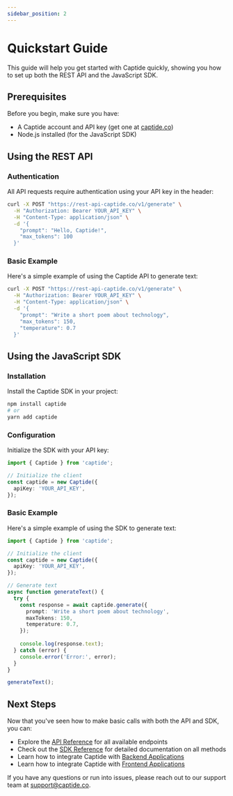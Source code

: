 ```yaml
---
sidebar_position: 2
---
```


# Quickstart Guide

This guide will help you get started with Captide quickly, showing you how to set up both the REST API and the JavaScript SDK.

## Prerequisites

Before you begin, make sure you have:

- A Captide account and API key (get one at [captide.co](https://captide.co))
- Node.js installed (for the JavaScript SDK)

## Using the REST API

### Authentication

All API requests require authentication using your API key in the header:

```bash
curl -X POST "https://rest-api-captide.co/v1/generate" \
  -H "Authorization: Bearer YOUR_API_KEY" \
  -H "Content-Type: application/json" \
  -d '{
    "prompt": "Hello, Captide!",
    "max_tokens": 100
  }'
```

### Basic Example

Here's a simple example of using the Captide API to generate text:

```bash
curl -X POST "https://rest-api-captide.co/v1/generate" \
  -H "Authorization: Bearer YOUR_API_KEY" \
  -H "Content-Type: application/json" \
  -d '{
    "prompt": "Write a short poem about technology",
    "max_tokens": 150,
    "temperature": 0.7
  }'
```

## Using the JavaScript SDK

### Installation

Install the Captide SDK in your project:

```bash
npm install captide
# or
yarn add captide
```

### Configuration

Initialize the SDK with your API key:

```typescript
import { Captide } from 'captide';

// Initialize the client
const captide = new Captide({
  apiKey: 'YOUR_API_KEY',
});
```

### Basic Example

Here's a simple example of using the SDK to generate text:

```typescript
import { Captide } from 'captide';

// Initialize the client
const captide = new Captide({
  apiKey: 'YOUR_API_KEY',
});

// Generate text
async function generateText() {
  try {
    const response = await captide.generate({
      prompt: 'Write a short poem about technology',
      maxTokens: 150,
      temperature: 0.7,
    });
    
    console.log(response.text);
  } catch (error) {
    console.error('Error:', error);
  }
}

generateText();
```

## Next Steps

Now that you've seen how to make basic calls with both the API and SDK, you can:

- Explore the [API Reference](/docs/api) for all available endpoints
- Check out the [SDK Reference](/docs/integration/backend) for detailed documentation on all methods
- Learn how to integrate Captide with [Backend Applications](./integration/backend)
- Learn how to integrate Captide with [Frontend Applications](./integration/frontend)

If you have any questions or run into issues, please reach out to our support team at support@captide.co. 